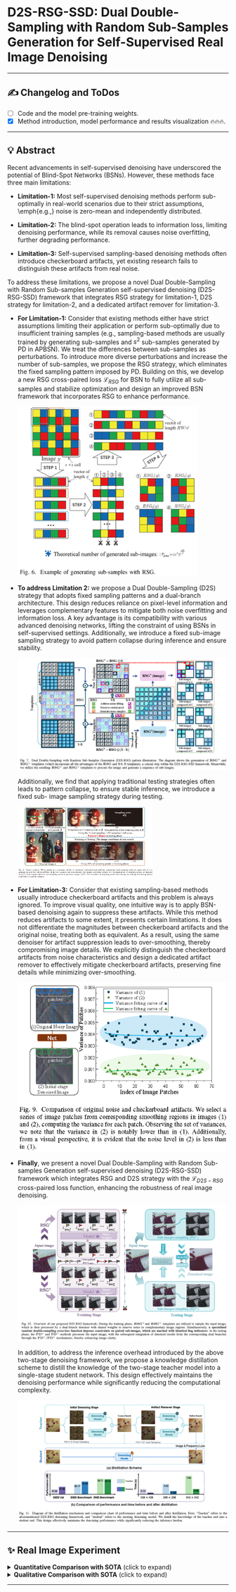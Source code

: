 # **D2S-RSG-SSD: Dual Double-Sampling with Random Sub-Samples Generation for Self-Supervised Real Image Denoising**
<hr />

## :writing_hand: Changelog and ToDos
- [ ] Code and the model pre-training weights.
- [x] Method introduction, model performance and results visualization  :fire::fire::fire:.

<hr />

## :bulb: Abstract
Recent advancements in self-supervised denoising have underscored the potential of Blind-Spot Networks (BSNs). However, these methods face three main limitations:

- **Limitation-1:** Most self-supervised denoising methods perform sub-optimally in real-world scenarios due to their strict assumptions, \emph{e.g.,} noise is zero-mean and independently distributed.

- **Limitation-2:** The blind-spot operation leads to information loss, limiting denoising performance, while its removal causes noise overfitting, further degrading performance.

- **Limitation-3:** Self-supervised sampling-based denoising methods often introduce checkerboard artifacts, yet existing research fails to distinguish these artifacts from real noise.


To address these limitations, we propose a novel Dual Double-Sampling with Random Sub-samples Generation self-supervised denoising (D2S-RSG-SSD) framework that integrates RSG strategy for limitation-1, D2S strategy for limitation-2, and a dedicated artifact remover for limitation-3.


- **For Limitation-1:** Consider that existing methods either have strict assumptions limiting their application or perform sub-optimally due to insufficient training samples (e.g., sampling-based methods are usually trained by generating sub-samples and $s^{2}$ sub-samples generated by PD in APBSN). We treat the differences between sub-samples as perturbations. To introduce more diverse perturbations and increase the number of sub-samples, we propose the RSG strategy, which eliminates the fixed sampling pattern imposed by PD. Building on this, we develop a new RSG cross-paired loss $\mathcal{L}_{RSG}$ for BSN to fully utilize all sub-samples and stabilize optimization and design an improved BSN framework that incorporates RSG to enhance performance.

  <img src="images/rsg.png" style="zoom:40%;" />

- **To address Limitation 2:** we propose a Dual Double-Sampling (D2S) strategy that adopts fixed sampling patterns and a dual-branch architecture. This design reduces reliance on pixel-level information and leverages complementary features to mitigate both noise overfitting and information loss. A key advantage is its compatibility with various advanced denoising networks, lifting the constraint of using BSNs in self-supervised settings. Additionally, we introduce a fixed sub-image sampling strategy to avoid pattern collapse during inference and ensure stability.

  <img src="images/d2s.png" style="zoom:50%;" />
  
  Additionally, we find that applying traditional testing strategies often leads to pattern collapse, to ensure stable inference, we introduce a fixed sub-  image sampling strategy during testing.

  <img src="images/pattern.png" style="zoom:30%;" />

- **For Limitation-3:** Consider that existing sampling-based methods usually introduce checkerboard artifacts and this problem is always ignored. To improve visual quality, one intuitive way is to apply BSN-based denoising again to suppress these artifacts. While this method reduces artifacts to some extent, it presents certain limitations. It does not differentiate the magnitudes between checkerboard artifacts and the original noise, treating both as equivalent. As a result, using the same denoiser for artifact suppression leads to over-smoothing, thereby compromising image details. We explicitly distinguish the checkerboard artifacts from noise characteristics and design a dedicated artifact remover to effectively mitigate checkerboard artifacts, preserving fine details while minimizing over-smoothing.

  <img src="images/light.png" style="zoom:90%;" />

- **Finally**, we present a novel Dual Double-Sampling with Random Sub-samples Generation self-supervised denoising (D2S-RSG-SSD) framework which integrates RSG and D2S strategy with the $\mathcal{L}_{D2S-RSG}$ cross-paired loss function, enhancing the robustness of real image denoising. 

  <img src="images/d2s-rsg.png" style="zoom:50%;" />

  In addition, to address the inference overhead introduced by the above two-stage denoising framework, we propose a knowledge distillation scheme to distill the knowledge of the two-stage teacher model into a single-stage student network. This design effectively maintains the denoising performance while significantly reducing the computational complexity. 

  <img src="images/distillation.png" style="zoom:65%;" />

  

<hr />

## :sparkles: Real Image Experiment
<details>
	<summary><strong>Quantitative Comparison with SOTA</strong> (click to expand) </summary>
    <p><img src = "images/table.png"  width=100% height=100%></p>
	Comparative Analysis of Denoising Performance: PSNR(dB) and SSIM Metrics on SIDD, DND and PolyU Datasets.
</details>
<details>
	<summary><strong>Qualitative Comparison with SOTA</strong> (click to expand) </summary>
    <p><img src = "images/sidd_all.png" width=100% height=100%></p>
    <p><img src = "images/dnd_all.png" width=100% height=100%></p>
    <p><img src = "images/polyu_all.png" width=100% height=100%></p>
    <p><img src = "images/real1.png" width=100% height=100%></p>
    <p><img src = "images/real2.png" width=100% height=100%></p>
    <p><img src = "images/real3.png" width=100% height=100%></p>
</details>

<hr />

